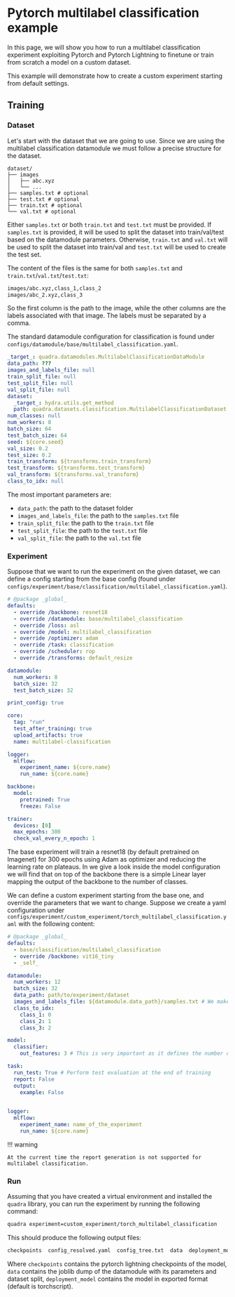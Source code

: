 # Pytorch multilabel classification example

In this page, we will show you how to run a multilabel classification experiment exploiting Pytorch and Pytorch Lightning to finetune or train from scratch a model on a custom dataset.

This example will demonstrate how to create a custom experiment starting from default settings.

## Training

### Dataset

Let's start with the dataset that we are going to use. Since we are using the multilabel classification datamodule we must follow a precise structure for the dataset.

```tree
dataset/
├── images
│   ├── abc.xyz
│   └── ...
├── samples.txt # optional
├── test.txt # optional
├── train.txt # optional
└── val.txt # optional
```

Either `samples.txt` or both `train.txt` and `test.txt` must be provided. If `samples.txt` is provided, it will be used to split the dataset into train/val/test based on the datamodule parameters. Otherwise, `train.txt` and `val.txt` will be used to split the dataset into train/val and `test.txt` will be used to create the test set.

The content of the files is the same for both `samples.txt` and `train.txt`/`val.txt`/`test.txt`:

```txt
images/abc.xyz,class_1,class_2
images/abc_2.xyz,class_3
```

So the first column is the path to the image, while the other columns are the labels associated with that image. The labels must be separated by a comma.

The standard datamodule configuration for classification is found under `configs/datamodule/base/multilabel_classification.yaml`.

```yaml
_target_: quadra.datamodules.MultilabelClassificationDataModule
data_path: ???
images_and_labels_file: null
train_split_file: null
test_split_file: null
val_split_file: null
dataset:
  _target_: hydra.utils.get_method
  path: quadra.datasets.classification.MultilabelClassificationDataset
num_classes: null
num_workers: 8
batch_size: 64
test_batch_size: 64
seed: ${core.seed}
val_size: 0.2
test_size: 0.2
train_transform: ${transforms.train_transform}
test_transform: ${transforms.test_transform}
val_transform: ${transforms.val_transform}
class_to_idx: null
```

The most important parameters are:
- `data_path`: the path to the dataset folder
- `images_and_labels_file`: the path to the `samples.txt` file
- `train_split_file`: the path to the `train.txt` file
- `test_split_file`: the path to the `test.txt` file
- `val_split_file`: the path to the `val.txt` file

### Experiment

Suppose that we want to run the experiment on the given dataset, we can define a config starting from the base config (found under `configs/experiment/base/classification/multilabel_classification.yaml`).

```yaml
# @package _global_
defaults:
  - override /backbone: resnet18
  - override /datamodule: base/multilabel_classification
  - override /loss: asl
  - override /model: multilabel_classification
  - override /optimizer: adam
  - override /task: classification
  - override /scheduler: rop
  - override /transforms: default_resize

datamodule:
  num_workers: 8
  batch_size: 32
  test_batch_size: 32

print_config: true

core:
  tag: "run"
  test_after_training: true
  upload_artifacts: true
  name: multilabel-classification

logger:
  mlflow:
    experiment_name: ${core.name}
    run_name: ${core.name}

backbone:
  model:
    pretrained: True
    freeze: False

trainer:
  devices: [0]
  max_epochs: 300
  check_val_every_n_epoch: 1
```

The base experiment will train a resnet18 (by default pretrained on Imagenet) for 300 epochs using Adam as optimizer and reducing the learning rate on plateaus. In we give a look inside the model configuration we will find that on top of the backbone there is a simple Linear layer mapping the output of the backbone to the number of classes.

We can define a custom experiment starting from the base one, and override the parameters that we want to change. Suppose we create a yaml configuration under `configs/experiment/custom_experiment/torch_multilabel_classification.yaml` with the following content:

```yaml
# @package _global_
defaults:
  - base/classification/multilabel_classification
  - override /backbone: vit16_tiny
  - _self_

datamodule:
  num_workers: 12
  batch_size: 32
  data_path: path/to/experiment/dataset
  images_and_labels_file: ${datamodule.data_path}/samples.txt # We make use of hydra variable interpolation
  class_to_idx:
    class_1: 0
    class_2: 1
    class_3: 2

model:
  classifier:
    out_features: 3 # This is very important as it defines the number of classes

task:
  run_test: True # Perform test evaluation at the end of training
  report: False 
  output:
    example: False 

  
logger:
  mlflow:
    experiment_name: name_of_the_experiment
    run_name: ${core.name}
```

!!! warning

    At the current time the report generation is not supported for multilabel classification.

### Run

Assuming that you have created a virtual environment and installed the `quadra` library, you can run the experiment by running the following command:

```bash
quadra experiment=custom_experiment/torch_multilabel_classification
```

This should produce the following output files:

```bash
checkpoints  config_resolved.yaml  config_tree.txt  data  deployment_model  main.log
```

Where `checkpoints` contains the pytorch lightning checkpoints of the model, `data` contains the joblib dump of the datamodule with its parameters and dataset split, `deployment_model` contains the model in exported format (default is torchscript).

